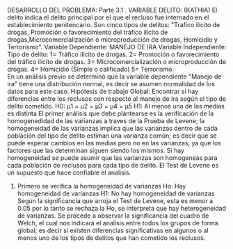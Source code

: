 DESARROLLO DEL PROBLEMA: 
Parte 3.1 . VARIABLE DELITO: (KATHIA)
El delito indica el delito principal por el que el recluso fue internado en el establecimiento penitencario. Son cinco tipos de delitos: "Trafico ilícito de drogas, Promoción o favorecimiento del tráfico ilícito de drogas,Microcomercialización o microproducción de drogas, Homicidio y Terrorismo".
Variable Dependiente:	MANEJO DE IRA
Variable Independiente:	Tipo de delito:
1= Tráfico ilícito de drogas.
2= Promoción o favorecimiento del tráfico ilícito de drogas.
3= Microcomercialización o microproducción de drogas.
4= Homicidio (Simple o calificado)
5= Terrorismo.							
En un análisis previo se determinó que la variable dependiente "Manejo de ira" tiene una distribución normal, es decir se asumen normalidad de los datos para este caso.
Hipótesis de trabajo Global: Encontrar si hay diferencias entre los reclusos con respecto al manejo de ira según el tipo de delito cometido.
H0:	µ1 = µ2 = µ3 = µ4 = µ5
H1:	Al menos una de las medias es distinta
El primer análisis que debe plantearse es la verificación de la homogenedidad de las varianzas a traves de la Prueba de Levene; la homogeneidad de las varianzas implica que las varianzas dentro de cada población del tipo de delito estiman una varianza común; es decir que se puede esperar cambios en las medias pero no en las varianzas, ya que los factores que las determinan siguen siendo los mismos. Si hay homogeneidad se puede asumir que las varianzas son homogeneas para cada población de reclusos para cada tipo de delito. El Test de Levene es un supuesto que hace confiable el analisis.
1. Primero se verifica la homogeneidad de varianzas
Ho:	Hay homogeneidad de varianzas
H1:	No hay homogeneidad de varianzas
Según la significancia que arroja el Test de Levene, esta es menor a 0.05 por lo tanto se rechaza la Ho, se interpreta que hay heterogeneidad de varianzas.
Se procede a observar la significancia del cuadro de Welch, el cual nos indicará el analisis entre todos los grupos de forma global; es decir si existen diferencias significativas en algunos o al menos uno de los tipos de delitos que han cometido los reclusos.
